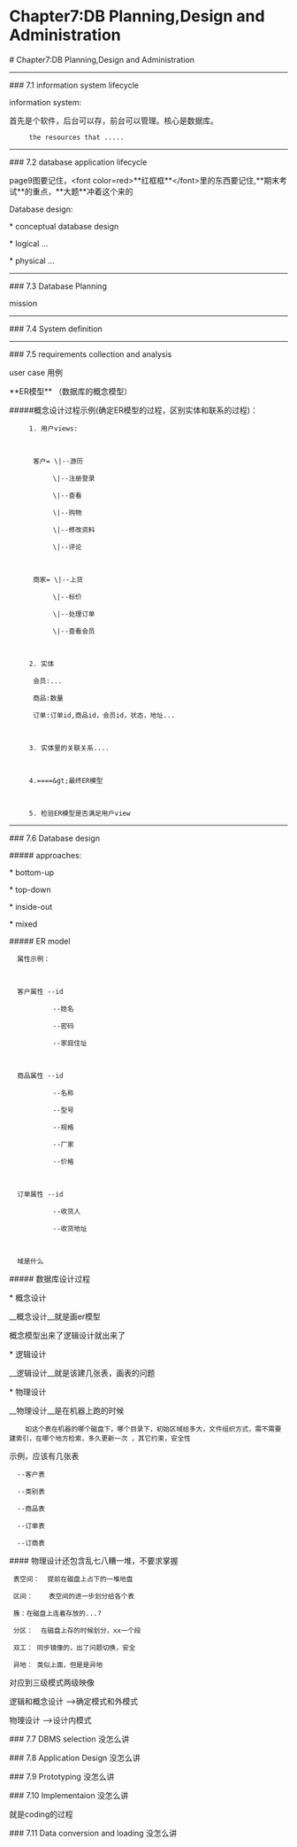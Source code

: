 # Chapter7:DB Planning,Design and Administration

\# Chapter7:DB Planning,Design and Administration  

-------  

\#\#\# 7.1 information system lifecycle 



information system:  

首先是个软件，后台可以存，前台可以管理。核心是数据库。 



         the resources that .....



------

\#\#\# 7.2 database application lifecycle  



page9图要记住，&lt;font color=red&gt;\*\*红框框\*\*&lt;/font&gt;里的东西要记住,\*\*期末考试\*\*的重点，\*\*大题\*\*冲着这个来的 

Database design:  

\* conceptual database design  

\* logical ...  

\* physical ...  



------

\#\#\# 7.3 Database Planning  

mission 



------

\#\#\# 7.4 System definition  



------

\#\#\# 7.5 requirements collection and  analysis  

user case 用例  

\*\*ER模型\*\* （数据库的概念模型）  



\#\#\#\#\#概念设计过程示例\(确定ER模型的过程，区别实体和联系的过程\)：



         1. 用户views:



          客户= \|--游历  

               \|--注册登录  

               \|--查看

               \|--购物  

               \|--修改资料  

               \|--评论  



          商家= \|--上货  

               \|--标价  

               \|--处理订单

               \|--查看会员  



         2. 实体

          会员:... 

          商品:数量  

          订单:订单id,商品id，会员id，状态，地址...  

         

         3. 实体里的关联关系....   

    

         4.====&gt;最终ER模型  

          

         5. 检验ER模型是否满足用户view  



-------

\#\#\# 7.6 Database  design          

\#\#\#\#\# approaches:   

\* bottom-up    

\* top-down    

\* inside-out   

\* mixed    



\#\#\#\#\# ER model  

      属性示例：  

      

      客户属性 --id  

               --姓名  

               --密码  

               --家庭住址   

               

      商品属性 --id  

               --名称   

               --型号  

               --规格  

               --厂家  

               --价格    

               

      订单属性 --id   

               --收货人  

               --收货地址

                

      域是什么  

     

\#\#\#\#\#   数据库设计过程  

\* 概念设计

\_\_概念设计\_\_就是画er模型

概念模型出来了逻辑设计就出来了  

\* 逻辑设计  

\_\_逻辑设计\_\_就是该建几张表，画表的问题  

\* 物理设计

\_\_物理设计\_\_是在机器上跑的时候



        如这个表在机器的哪个磁盘下，哪个目录下，初始区域给多大，文件组织方式，需不需要建索引，在哪个地方检索，多久更新一次 ，其它约束，安全性  

   

示例，应该有几张表  



      --客户表    

      --类别表 

      --商品表  

      --订单表   

      --订商表  

      

\#\#\#\# 物理设计还包含乱七八糟一堆，不要求掌握        

     表空间：  提前在磁盘上占下的一堆地盘    

     区间：    表空间的进一步划分给各个表  

     簇：在磁盘上连着存放的...? 

     分区：  在磁盘上存的时候划分，xx一个段  

     双工： 同步镜像的，出了问题切换，安全  

     异地： 类似上面，但是是异地  



对应到三级模式两级映像  

逻辑和概念设计 --&gt;确定模式和外模式  

物理设计       --&gt;设计内模式  



\#\#\# 7.7 DBMS selection  没怎么讲

\#\#\# 7.8 Application Design  没怎么讲   

\#\#\# 7.9 Prototyping  没怎么讲  

\#\#\# 7.10 Implementaion 没怎么讲

就是coding的过程  

\#\#\# 7.11 Data conversion and loading 没怎么讲  







           

          

    

         

